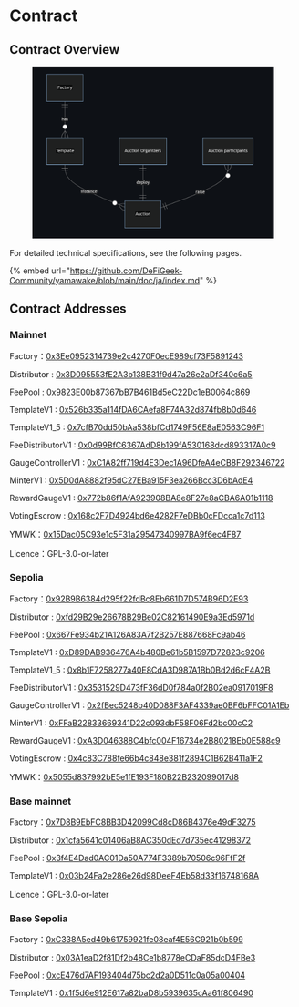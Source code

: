 # Contract

## Contract Overview

<figure><img src="../../../.gitbook/assets/image (1) (1).png" alt=""><figcaption></figcaption></figure>

For detailed technical specifications, see the following pages.

{% embed url="https://github.com/DeFiGeek-Community/yamawake/blob/main/doc/ja/index.md" %}

## Contract Addresses

### Mainnet <a href="#meinnetto" id="meinnetto"></a>

Factory：[0x3Ee0952314739e2c4270F0ecE989cf73F5891243](https://etherscan.io/address/0x3ee0952314739e2c4270f0ece989cf73f5891243)

Distributor : [0x3D095553fE2A3b138B31f9d47a26e2aDf340c6a5](https://etherscan.io/address/0x3d095553fe2a3b138b31f9d47a26e2adf340c6a5)

FeePool : [0x9823E00b87367bB7B461Bd5eC22Dc1eB0064c869](https://etherscan.io/address/0x9823e00b87367bb7b461bd5ec22dc1eb0064c869)

TemplateV1 : [0x526b335a114fDA6CAefa8F74A32d874fb8b0d646](https://etherscan.io/address/0x526b335a114fda6caefa8f74a32d874fb8b0d646)

TemplateV1\_5 : [0x7cfB70dd50bAa538bfCd1749F56E8aE0563C96F1](https://etherscan.io/address/0x7cfb70dd50baa538bfcd1749f56e8ae0563c96f1)

FeeDistributorV1 : [0x0d99BfC6367AdD8b199fA530168dcd893317A0c9](https://etherscan.io/address/0x0d99bfc6367add8b199fa530168dcd893317a0c9)

GaugeControllerV1 : [0xC1A82ff719d4E3Dec1A96DfeA4eCB8F292346722](https://etherscan.io/address/0xc1a82ff719d4e3dec1a96dfea4ecb8f292346722)

MinterV1 : [0x5D0dA8882f95dC27EBa915F3ea266Bcc3D6bAdE4](https://etherscan.io/address/0x5d0da8882f95dc27eba915f3ea266bcc3d6bade4)

RewardGaugeV1 : [0x772b86f1AfA923908BA8e8F27e8aCBA6A01b1118](https://etherscan.io/address/0x772b86f1afa923908ba8e8f27e8acba6a01b1118)

VotingEscrow : [0x168c2F7D4924bd6e4282F7eDBb0cFDcca1c7d113](https://etherscan.io/address/0x168c2f7d4924bd6e4282f7edbb0cfdcca1c7d113)

​YMWK：[0x15Dac05C93e1c5F31a29547340997BA9f6ec4F87](https://etherscan.io/address/0x15dac05c93e1c5f31a29547340997ba9f6ec4f87)

Licence：GPL-3.0-or-later

### Sepolia <a href="#goerlitesutonetto" id="goerlitesutonetto"></a>

Factory：[0x92B9B6384d295f22fdBc8Eb661D7D574B96D2E93](https://sepolia.etherscan.io/address/0x92b9b6384d295f22fdbc8eb661d7d574b96d2e93)

Distributor : [0xfd29B29e26678B29Be02C82161490E9a3Ed5971d](https://sepolia.etherscan.io/address/0xfd29b29e26678b29be02c82161490e9a3ed5971d)

FeePool : [0x667Fe934b21A126A83A7f2B257E887668Fc9ab46](https://sepolia.etherscan.io/address/0x667fe934b21a126a83a7f2b257e887668fc9ab46)

TemplateV1 : [0xD89DAB936476A4b480Be61b5B1597D72823c9206](https://sepolia.etherscan.io/address/0xd89dab936476a4b480be61b5b1597d72823c9206)

TemplateV1\_5 : [0x8b1F7258277a40E8CdA3D987A1Bb0Bd2d6cF4A2B](https://sepolia.etherscan.io/address/0x8b1f7258277a40e8cda3d987a1bb0bd2d6cf4a2b)

FeeDistributorV1 : [0x3531529D473fF36dD0f784a0f2B02ea0917019F8](https://sepolia.etherscan.io/address/0x3531529d473ff36dd0f784a0f2b02ea0917019f8)

GaugeControllerV1 : [0x2fBec5248b40D088F3AF4339ae0BF6bFFC01A1Eb](https://sepolia.etherscan.io/address/0x2fbec5248b40d088f3af4339ae0bf6bffc01a1eb)

MinterV1 : [0xFFaB22833669341D22c093dbF58F06Fd2bc00cC2](https://sepolia.etherscan.io/address/0xffab22833669341d22c093dbf58f06fd2bc00cc2)

RewardGaugeV1 : [0xA3D046388C4bfc004F16734e2B80218Eb0E588c9](https://sepolia.etherscan.io/address/0xa3d046388c4bfc004f16734e2b80218eb0e588c9)

VotingEscrow : [0x4c83C788fe66b4c848e381f2894C1B62B411a1F2](https://sepolia.etherscan.io/address/0x4c83c788fe66b4c848e381f2894c1b62b411a1f2)

​YMWK：[0x5055d837992bE5e1fE193F180B22B232099017d8](https://sepolia.etherscan.io/token/0x5055d837992be5e1fe193f180b22b232099017d8)

### Base mainnet <a href="#meinnetto" id="meinnetto"></a>

Factory：[0x7D8B9EbFC8BB3D42099Cd8cD86B4376e49dF3275](https://basescan.org/address/0x7d8b9ebfc8bb3d42099cd8cd86b4376e49df3275)

Distributor : [0x1cfa5641c01406aB8AC350dEd7d735ec41298372](https://basescan.org/address/0x1cfa5641c01406ab8ac350ded7d735ec41298372)

FeePool : [0x3f4E4Dad0AC01Da50A774F3389b70506c96FfF2f](https://basescan.org/address/0x3f4e4dad0ac01da50a774f3389b70506c96fff2f)

TemplateV1 : [0x03b24Fa2e286e26d98DeeF4Eb58d33f16748168A](https://basescan.org/address/0x3f4e4dad0ac01da50a774f3389b70506c96fff2f)

Licence：GPL-3.0-or-later

### Base Sepolia <a href="#goerlitesutonetto" id="goerlitesutonetto"></a>

Factory：[0xC338A5ed49b61759921fe08eaf4E56C921b0b599](https://sepolia.basescan.org/address/0xc338a5ed49b61759921fe08eaf4e56c921b0b599)

Distributor : [0x03A1eaD2f81Df2b48Ce1b8778eCDaF85dcD4FBe3](https://sepolia.basescan.org/address/0x03a1ead2f81df2b48ce1b8778ecdaf85dcd4fbe3)

FeePool : [0xcE476d7AF193404d75bc2d2a0D511c0a05a00404](https://sepolia.basescan.org/address/0x03a1ead2f81df2b48ce1b8778ecdaf85dcd4fbe3)

TemplateV1 : [0x1f5d6e912E617a82baD8b5939635cAa61f806490](https://sepolia.basescan.org/address/0x03a1ead2f81df2b48ce1b8778ecdaf85dcd4fbe3)